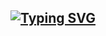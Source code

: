 <div align="center">

## [![Typing SVG](https://readme-typing-svg.herokuapp.com?font=Lemon+milk&color=233067&lines=Welcome+to+DAVIL+SACHU+PROFILE;WA+BOT+REPO+Created+by+DAVIL+SACHU)](https://github.com/DAVIL-SACHU)
 
